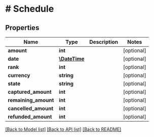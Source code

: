 # # Schedule

## Properties

Name | Type | Description | Notes
------------ | ------------- | ------------- | -------------
**amount** | **int** |  | [optional] 
**date** | [**\DateTime**](\DateTime.md) |  | [optional] 
**rank** | **int** |  | [optional] 
**currency** | **string** |  | [optional] 
**state** | **string** |  | [optional] 
**captured_amount** | **int** |  | [optional] 
**remaining_amount** | **int** |  | [optional] 
**cancelled_amount** | **int** |  | [optional] 
**refunded_amount** | **int** |  | [optional] 

[[Back to Model list]](../../README.md#documentation-for-models) [[Back to API list]](../../README.md#documentation-for-api-endpoints) [[Back to README]](../../README.md)


